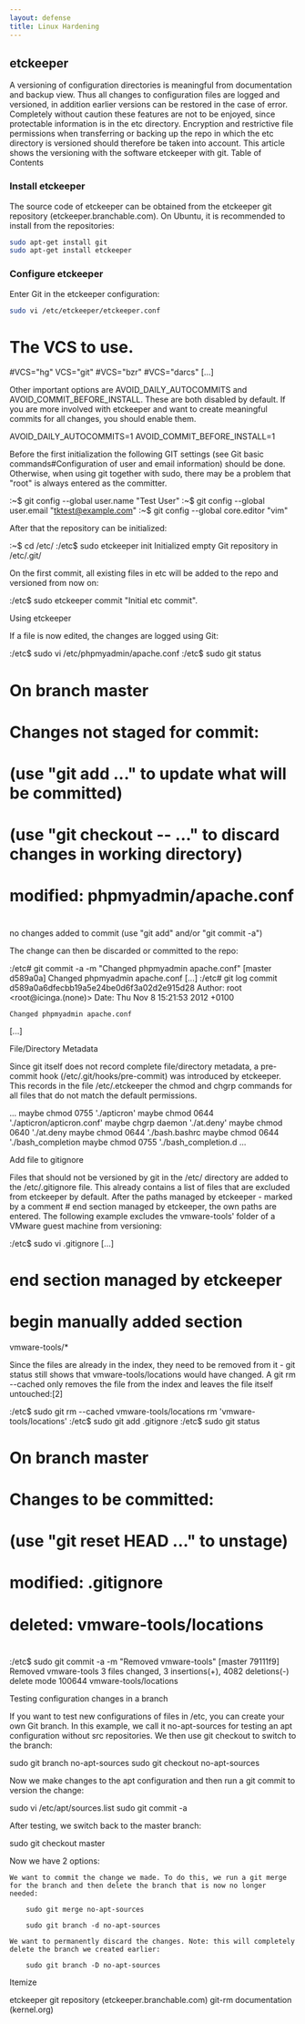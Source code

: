 ```yaml
---
layout: defense
title: Linux Hardening
---
```



## etckeeper

A versioning of configuration directories is meaningful from documentation and backup view. Thus all changes to configuration files are logged and versioned, in addition earlier versions can be restored in the case of error. Completely without caution these features are not to be enjoyed, since protectable information is in the etc directory. Encryption and restrictive file permissions when transferring or backing up the repo in which the etc directory is versioned should therefore be taken into account. This article shows the versioning with the software etckeeper with git.
Table of Contents


### Install etckeeper

The source code of etckeeper can be obtained from the etckeeper git repository (etckeeper.branchable.com). On Ubuntu, it is recommended to install from the repositories:

```bash
sudo apt-get install git 
sudo apt-get install etckeeper
```

### Configure etckeeper

Enter Git in the etckeeper configuration:

```bash
sudo vi /etc/etckeeper/etckeeper.conf
```

# The VCS to use.
#VCS="hg"
VCS="git"
#VCS="bzr"
#VCS="darcs"
[...]

Other important options are AVOID_DAILY_AUTOCOMMITS and AVOID_COMMIT_BEFORE_INSTALL. These are both disabled by default. If you are more involved with etckeeper and want to create meaningful commits for all changes, you should enable them.

AVOID_DAILY_AUTOCOMMITS=1
AVOID_COMMIT_BEFORE_INSTALL=1

Before the first initialization the following GIT settings (see Git basic commands#Configuration of user and email information) should be done. Otherwise, when using git together with sudo, there may be a problem that "root" is always entered as the committer.

:~$ git config --global user.name "Test User"
:~$ git config --global user.email "tktest@example.com"
:~$ git config --global core.editor "vim"

After that the repository can be initialized:

:~$ cd /etc/
:/etc$ sudo etckeeper init
Initialized empty Git repository in /etc/.git/

On the first commit, all existing files in etc will be added to the repo and versioned from now on:

:/etc$ sudo etckeeper commit "Initial etc commit".

Using etckeeper

If a file is now edited, the changes are logged using Git:

:/etc$ sudo vi /etc/phpmyadmin/apache.conf 
:/etc$ sudo git status
# On branch master
# Changes not staged for commit:
# (use "git add <file>..." to update what will be committed)
# (use "git checkout -- <file>..." to discard changes in working directory)
#
# modified: phpmyadmin/apache.conf
#
no changes added to commit (use "git add" and/or "git commit -a")

The change can then be discarded or committed to the repo:

:/etc# git commit -a -m "Changed phpmyadmin apache.conf"
[master d589a0a] Changed phpmyadmin apache.conf
[...]
:/etc# git log
commit d589a0a6dfecbb19a5e24be0d6f3a02d2e915d28
Author: root <root@icinga.(none)>
Date: Thu Nov 8 15:21:53 2012 +0100

    Changed phpmyadmin apache.conf
[...]

File/Directory Metadata

Since git itself does not record complete file/directory metadata, a pre-commit hook (/etc/.git/hooks/pre-commit) was introduced by etckeeper. This records in the file /etc/.etckeeper the chmod and chgrp commands for all files that do not match the default permissions.

...
maybe chmod 0755 './apticron'
maybe chmod 0644 './apticron/apticron.conf'
maybe chgrp daemon './at.deny'
maybe chmod 0640 './at.deny
maybe chmod 0644 './bash.bashrc
maybe chmod 0644 './bash_completion
maybe chmod 0755 './bash_completion.d
...

Add file to gitignore

Files that should not be versioned by git in the /etc/ directory are added to the /etc/.gitignore file. This already contains a list of files that are excluded from etckeeper by default. After the paths managed by etckeeper - marked by a comment # end section managed by etckeeper, the own paths are entered. The following example excludes the vmware-tools' folder of a VMware guest machine from versioning:

:/etc$ sudo vi .gitignore
[...]
# end section managed by etckeeper
# begin manually added section
vmware-tools/*

Since the files are already in the index, they need to be removed from it - git status still shows that vmware-tools/locations would have changed. A git rm --cached only removes the file from the index and leaves the file itself untouched:[2]

:/etc$ sudo git rm --cached vmware-tools/locations
rm 'vmware-tools/locations'
:/etc$ sudo git add .gitignore
:/etc$ sudo git status
# On branch master
# Changes to be committed:
# (use "git reset HEAD <file>..." to unstage)
#
# modified: .gitignore
# deleted: vmware-tools/locations
#
:/etc$ sudo git commit -a -m "Removed vmware-tools"
[master 79111f9] Removed vmware-tools
 3 files changed, 3 insertions(+), 4082 deletions(-)
 delete mode 100644 vmware-tools/locations

Testing configuration changes in a branch

If you want to test new configurations of files in /etc, you can create your own Git branch. In this example, we call it no-apt-sources for testing an apt configuration without src repositories. We then use git checkout to switch to the branch:

sudo git branch no-apt-sources
sudo git checkout no-apt-sources

Now we make changes to the apt configuration and then run a git commit to version the change:

sudo vi /etc/apt/sources.list
sudo git commit -a

After testing, we switch back to the master branch:

sudo git checkout master

Now we have 2 options:

    We want to commit the change we made. To do this, we run a git merge for the branch and then delete the branch that is now no longer needed:

        sudo git merge no-apt-sources

        sudo git branch -d no-apt-sources

    We want to permanently discard the changes. Note: this will completely delete the branch we created earlier:

        sudo git branch -D no-apt-sources

Itemize

etckeeper git repository (etckeeper.branchable.com)
git-rm documentation (kernel.org)